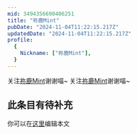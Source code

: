 ```yaml
---
mid: 3494356690406251
title: "祢鹿Mint"
pubDate: "2024-11-04T11:22:15.217Z"
updatedDate: "2024-11-04T11:22:15.217Z"
profile:
  {
    Nickname: ["祢鹿Mint"],
  }
---
```


关注[祢鹿Mint](https://space.bilibili.com/3494356690406251)谢谢喵~ 关注[祢鹿Mint](https://space.bilibili.com/3494356690406251)谢谢喵~

## 此条目有待补充
你可以在[这里](https://github.com/Yuhanawa/VTuber.ICU-Content/edit/master/v/祢鹿Mint/index.md)编辑本文
